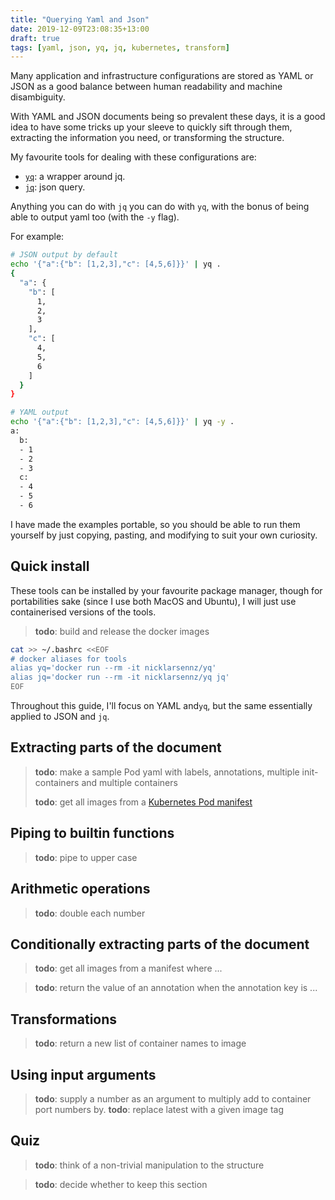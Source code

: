 ```yaml
---
title: "Querying Yaml and Json"
date: 2019-12-09T23:08:35+13:00
draft: true
tags: [yaml, json, yq, jq, kubernetes, transform]
---
```


Many application and infrastructure configurations are stored as YAML or JSON as a good balance between human readability and machine disambiguity. 

With YAML and JSON documents being so prevalent these days, it is a good idea to have some tricks up your sleeve to quickly sift through them, extracting the information you need, or transforming the structure.

My favourite tools for dealing with these configurations are:

- [`yq`][yq]: a wrapper around jq.
- [`jq`][jq]: json query.

Anything you can do with `jq` you can do with `yq`, with the bonus of being able to output yaml too (with the `-y` flag).

For example:

```sh
# JSON output by default
echo '{"a":{"b": [1,2,3],"c": [4,5,6]}}' | yq .
{
  "a": {
    "b": [
      1,
      2,
      3
    ],
    "c": [
      4,
      5,
      6
    ]
  }
}

# YAML output
echo '{"a":{"b": [1,2,3],"c": [4,5,6]}}' | yq -y .
a:
  b:
  - 1
  - 2
  - 3
  c:
  - 4
  - 5
  - 6
```

I have made the examples portable, so you should be able to run them yourself by just copying, pasting, and modifying to suit your own curiosity.

## Quick install

These tools can be installed by your favourite package manager, though for portabilities sake (since I use both MacOS and Ubuntu), I will just use containerised versions of the tools.

> **todo**: build and release the docker images

```sh
cat >> ~/.bashrc <<EOF
# docker aliases for tools
alias yq='docker run --rm -it nicklarsennz/yq'
alias jq='docker run --rm -it nicklarsennz/yq jq'
EOF
```

Throughout this guide, I'll focus on YAML and`yq`, but the same essentially applied to JSON and `jq`.

## Extracting parts of the document

> **todo**: make a sample Pod yaml with labels, annotations, multiple init-containers and multiple containers
>
> **todo**: get all images from a [Kubernetes Pod manifest][pod-manifest]

## Piping to builtin functions

> **todo**: pipe to upper case

## Arithmetic operations

> **todo**: double each number

## Conditionally extracting parts of the document

> **todo**: get all images from a manifest where ...

> **todo**: return the value of an annotation when the annotation key is ...

## Transformations

> **todo**: return a new list of container names to image

## Using input arguments

> **todo**: supply a number as an argument to multiply add to container port numbers by.
> **todo**: replace latest with a given image tag

## Quiz

> **todo**: think of a non-trivial manipulation to the structure

> **todo**: decide whether to keep this section

[yq]: https://yq.readthedocs.io/en/latest/
[jq]: https://stedolan.github.io/jq/download/
[bat]: https://github.com/sharkdp/bat
[pod-manifest]: /kubernetes/pod.yml
